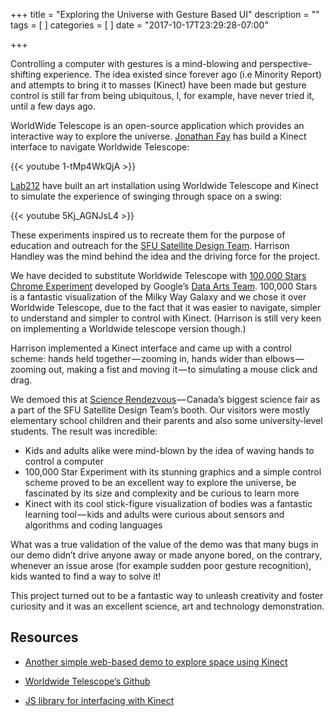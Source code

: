+++
title = "Exploring the Universe with Gesture Based UI"
description = ""
tags = [
]
categories = [
]
date = "2017-10-17T23:29:28-07:00"

+++

Controlling a computer with gestures is a mind-blowing and perspective-shifting experience. The idea existed since forever ago (i.e Minority Report) and attempts to bring it to masses (Kinect) have been made but gesture control is still far from being ubiquitous, I, for example, have never tried it, until a few days ago.

WorldWide Telescope is an open-source application which provides an interactive way to explore the universe. [Jonathan Fay](https://en.wikipedia.org/wiki/Jonathan_Fay) has build a Kinect interface to navigate Worldwide Telescope:


{{< youtube 1-tMp4WkQjA >}}


[Lab212](http://lab212.org/) have built an art installation using Worldwide Telescope and Kinect to simulate the experience of swinging through space on a swing:

{{< youtube 5Kj_AGNJsL4 >}}

These experiments inspired us to recreate them for the purpose of education and outreach for the [SFU Satellite Design Team](http://sfusat.com/). Harrison Handley was the mind behind the idea and the driving force for the project.

We have decided to substitute Worldwide Telescope with [100,000 Stars Chrome Experiment](http://stars.chromeexperiments.com/) developed by Google’s [Data Arts Team](https://www.html5rocks.com/en/tutorials/casestudies/100000stars/). 100,000 Stars is a fantastic visualization of the Milky Way Galaxy and we chose it over Worldwide Telescope, due to the fact that it was easier to navigate, simpler to understand and simpler to control with Kinect. (Harrison is still very keen on implementing a Worldwide telescope version though.)

Harrison implemented a Kinect interface and came up with a control scheme: hands held together — zooming in, hands wider than elbows — zooming out, making a fist and moving it — to simulating a mouse click and drag.

We demoed this at [Science Rendezvous](http://www.sciencerendezvous.ca/) — Canada’s biggest science fair as a part of the SFU Satellite Design Team’s booth. Our visitors were mostly elementary school children and their parents and also some university-level students. The result was incredible:

* Kids and adults alike were mind-blown by the idea of waving hands to control a computer
* 100,000 Star Experiment with its stunning graphics and a simple control scheme proved to be an excellent way to explore the universe, be fascinated by its size and complexity and be curious to learn more
* Kinect with its cool stick-figure visualization of bodies was a fantastic learning tool — kids and adults were curious about sensors and algorithms and coding languages

What was a true validation of the value of the demo was that many bugs in our demo didn’t drive anyone away or made anyone bored, on the contrary, whenever an issue arose (for example sudden poor gesture recognition), kids wanted to find a way to solve it!

This project turned out to be a fantastic way to unleash creativity and foster curiosity and it was an excellent science, art and technology demonstration.

## Resources

* [Another simple web-based demo to explore space using Kinect](http://stuffin.space/)

* [Worldwide Telescope’s Github](https://github.com/WorldWideTelescope)

* [JS library for interfacing with Kinect](http://depthjs.media.mit.edu/)

